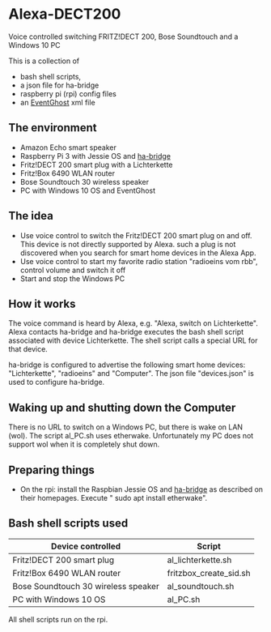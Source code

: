 # Alexa-DECT200
Voice controlled switching FRITZ!DECT 200, Bose Soundtouch and a Windows 10 PC

This is a collection of 
- bash shell scripts, 
- a json file for ha-bridge 
- raspberry pi (rpi) config files
- an [EventGhost](http://www.eventghost.org/) xml file

## The environment
- Amazon Echo smart speaker
- Raspberry Pi 3 with Jessie OS and [ha-bridge](https://github.com/bwssytems/ha-bridge)
- Fritz!DECT 200 smart plug with a Lichterkette
- Fritz!Box 6490 WLAN router
- Bose Soundtouch 30 wireless speaker
- PC with Windows 10 OS and EventGhost

## The idea
- Use voice control to switch the Fritz!DECT 200 smart plug on and off. This device is not directly supported by Alexa. such a plug is not discovered when you search for smart home devices in the Alexa App.
- Use voice control to start my favorite radio station "radioeins vom rbb", control volume and switch it off
- Start and stop the Windows PC

## How it works
The voice command is heard by Alexa, e.g. "Alexa, switch on Lichterkette". Alexa contacts ha-bridge and ha-bridge executes the bash shell script associated with device Lichterkette. The shell script calls a special URL for that device.

ha-bridge is configured to advertise the following smart home devices: "Lichterkette", "radioeins" and "Computer". The json file "devices.json" is used to configure ha-bridge.

## Waking up and shutting down the Computer
There is no URL to switch on a Windows PC, but there is wake on LAN (wol). The script al_PC.sh uses etherwake. Unfortunately my PC does not support wol when it is completely shut down. 
## Preparing things
- On the rpi: install the Raspbian Jessie OS and [ha-bridge](https://github.com/bwssytems/ha-bridge) as described on their homepages. Execute " sudo apt install etherwake".  
## Bash shell scripts used
Device controlled | Script 
-------|-----
Fritz!DECT 200 smart plug | al_lichterkette.sh 
Fritz!Box 6490 WLAN router | fritzbox_create_sid.sh 
Bose Soundtouch 30 wireless speaker | al_soundtouch.sh
PC with Windows 10 OS | al_PC.sh

All shell scripts run on the rpi.


